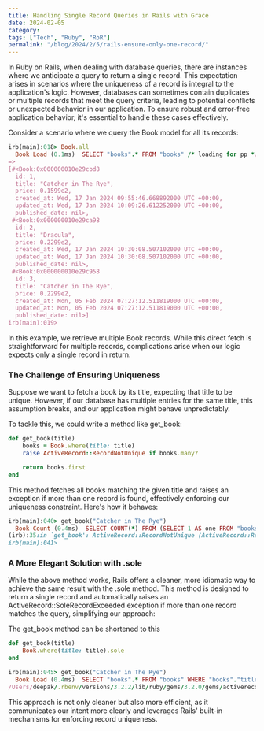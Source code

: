 ```yaml
---
title: Handling Single Record Queries in Rails with Grace
date: 2024-02-05
category: 
tags: ["Tech", "Ruby", "RoR"]
permalink: "/blog/2024/2/5/rails-ensure-only-one-record/"
---
```


In Ruby on Rails, when dealing with database queries, there are instances where we anticipate a query to return a single record. This expectation arises in scenarios where the uniqueness of a record is integral to the application's logic. However, databases can sometimes contain duplicates or multiple records that meet the query criteria, leading to potential conflicts or unexpected behavior in our application. To ensure robust and error-free application behavior, it's essential to handle these cases effectively.

Consider a scenario where we query the Book model for all its records:

```ruby
irb(main):018> Book.all
  Book Load (0.1ms)  SELECT "books".* FROM "books" /* loading for pp */ LIMIT ?  [["LIMIT", 11]]
=>
[#<Book:0x000000010e29cbd8
  id: 1,
  title: "Catcher in The Rye",
  price: 0.1599e2,
  created_at: Wed, 17 Jan 2024 09:55:46.668892000 UTC +00:00,
  updated_at: Wed, 17 Jan 2024 10:09:26.612252000 UTC +00:00,
  published_date: nil>,
 #<Book:0x000000010e29ca98
  id: 2,
  title: "Dracula",
  price: 0.2299e2,
  created_at: Wed, 17 Jan 2024 10:30:08.507102000 UTC +00:00,
  updated_at: Wed, 17 Jan 2024 10:30:08.507102000 UTC +00:00,
  published_date: nil>,
 #<Book:0x000000010e29c958
  id: 3,
  title: "Catcher in The Rye",
  price: 0.2299e2,
  created_at: Mon, 05 Feb 2024 07:27:12.511819000 UTC +00:00,
  updated_at: Mon, 05 Feb 2024 07:27:12.511819000 UTC +00:00,
  published_date: nil>]
irb(main):019>
```

In this example, we retrieve multiple Book records. While this direct fetch is straightforward for multiple records, complications arise when our logic expects only a single record in return.

### The Challenge of Ensuring Uniqueness

Suppose we want to fetch a book by its title, expecting that title to be unique. However, if our database has multiple entries for the same title, this assumption breaks, and our application might behave unpredictably.

To tackle this, we could write a method like get_book:

```ruby
def get_book(title)
    books = Book.where(title: title)
    raise ActiveRecord::RecordNotUnique if books.many?

    return books.first
end
```

This method fetches all books matching the given title and raises an exception if more than one record is found, effectively enforcing our uniqueness constraint. Here's how it behaves:

```ruby
irb(main):040> get_book("Catcher in The Rye")
  Book Count (0.4ms)  SELECT COUNT(*) FROM (SELECT 1 AS one FROM "books" WHERE "books"."title" = ? LIMIT ?) subquery_for_count  [["title", "Catcher in The Rye"], ["LIMIT", 2]]
(irb):35:in `get_book': ActiveRecord::RecordNotUnique (ActiveRecord::RecordNotUnique)
irb(main):041>
```

### A More Elegant Solution with .sole

While the above method works, Rails offers a cleaner, more idiomatic way to achieve the same result with the .sole method. This method is designed to return a single record and automatically raises an ActiveRecord::SoleRecordExceeded exception if more than one record matches the query, simplifying our approach:

The get_book method can be shortened to this

```ruby
def get_book(title)
    Book.where(title: title).sole
end
```

```ruby
irb(main):045> get_book("Catcher in The Rye")
  Book Load (0.4ms)  SELECT "books".* FROM "books" WHERE "books"."title" = ? ORDER BY "books"."id" ASC LIMIT ?  [["title", "Catcher in The Rye"], ["LIMIT", 2]]
/Users/deepak/.rbenv/versions/3.2.2/lib/ruby/gems/3.2.0/gems/activerecord-7.1.3/lib/active_record/relation/finder_methods.rb:141:in `sole': Wanted only one Book (ActiveRecord::SoleRecordExceeded)
```

This approach is not only cleaner but also more efficient, as it communicates our intent more clearly and leverages Rails' built-in mechanisms for enforcing record uniqueness.
